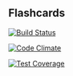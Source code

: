 ## Flashcards

[![Build Status](https://travis-ci.org/annikoff/flashcards.svg?branch=master)](https://travis-ci.org/annikoff/flashcards)

[![Code Climate](https://codeclimate.com/github/annikoff/flashcards/badges/gpa.svg)](https://codeclimate.com/github/annikoff/flashcards)

[![Test Coverage](https://codeclimate.com/github/annikoff/flashcards/badges/coverage.svg)](https://codeclimate.com/github/annikoff/flashcards/coverage)
